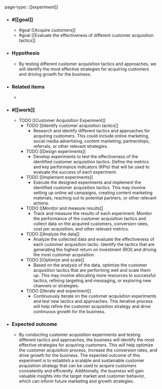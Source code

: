 page-type:: [[experiment]]



  - ### #[[goal]]
    - #goal [[Acquire customers]]
    - #goal [[Evaluate the effectiveness of different customer acquisition tactics]]
  - ### Hypothesis
    - By testing different customer acquisition tactics and approaches, we will identify the most effective strategies for acquiring customers and driving growth for the business.
  - ### Related items
    - 
  - ### #[[work]]
    - TODO [[Customer Acquisition Experiment]]
      - TODO [[Identify customer acquisition tactics]]
        - Research and identify different tactics and approaches for acquiring customers. This could include online marketing, social media advertising, content marketing, partnerships, referrals, or other relevant strategies.
      - TODO [[Design experiments]]
        - Develop experiments to test the effectiveness of the identified customer acquisition tactics. Define the metrics and key performance indicators (KPIs) that will be used to evaluate the success of each experiment.
      - TODO [[Implement experiments]]
        - Execute the designed experiments and implement the identified customer acquisition tactics. This may involve setting up online ad campaigns, creating content marketing materials, reaching out to potential partners, or other relevant actions.
      - TODO [[Monitor and measure results]]
        - Track and measure the results of each experiment. Monitor the performance of the customer acquisition tactics and collect data on the acquired customers, conversion rates, cost per acquisition, and other relevant metrics.
      - TODO [[Analyze the data]]
        - Analyze the collected data and evaluate the effectiveness of each customer acquisition tactic. Identify the tactics that are generating the highest return on investment (ROI) and driving the most customer acquisition.
      - TODO [[Optimize and scale]]
        - Based on the analysis of the data, optimize the customer acquisition tactics that are performing well and scale them up. This may involve allocating more resources to successful tactics, refining targeting and messaging, or exploring new channels or strategies.
      - TODO [[Iterate and experiment]]
        - Continuously iterate on the customer acquisition experiments and test new tactics and approaches. This iterative process will help refine the customer acquisition strategy and drive continuous growth for the business.
  - ### Expected outcome
    - By conducting customer acquisition experiments and testing different tactics and approaches, the business will identify the most effective strategies for acquiring customers. This will help optimize the customer acquisition process, increase the conversion rates, and drive growth for the business. The expected outcome of this experiment is to establish a scalable and sustainable customer acquisition strategy that can be used to acquire customers consistently and efficiently. Additionally, the business will gain valuable insights into the target market and customer behavior, which can inform future marketing and growth strategies.

